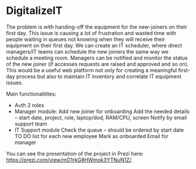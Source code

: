 # DigitalizeIT

The problem is with handing-off the equipment for the new-joiners on their first day. This issue is causing a lot of frustration and wasted time with people waiting in queues not knowing when they will receive their equipment on their first day.
We can create an IT scheduler, where direct managers/IT teams can schedule the new joiners the same way we schedule a meeting room. Managers can be notified and monitor the status of the new joiner (if accesses requests are raised and approved and so on). This would be a useful web platform not only for creating a meaningful first-day process but also to maintain IT inventory and correlate IT equipment issues.

Main functionalitites:
-	Auth 2 roles
-	Manager module:
Add new joiner for onboarding
Add the needed details – start date, project, role, laptop/dod, RAM/CPU, screen
Notify by email support team
-	IT Support module
Check the queue – should be ordered by start date
TO DO list for each new employee
Mark as onboarded
Email for manager


You can see the presentation of the project in Prezi here: https://prezi.com/view/mD1rkG8HWmok3YTNuN1Z/.
